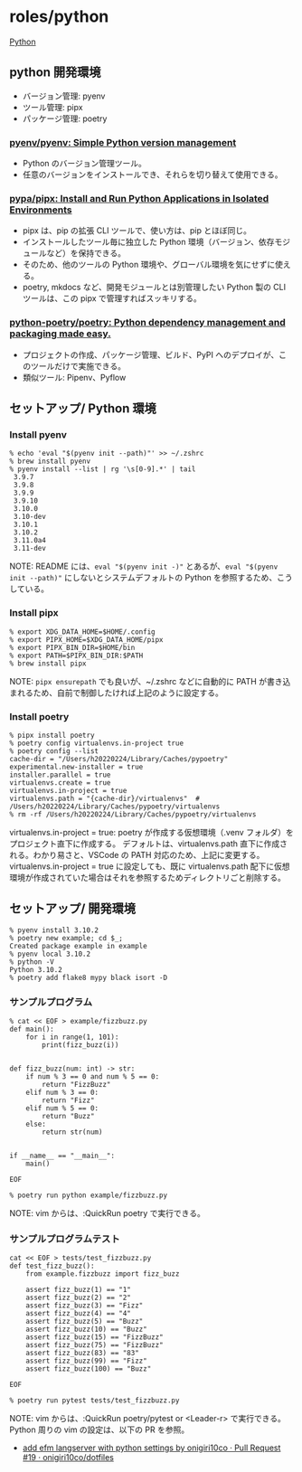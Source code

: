 # roles/python
[Python](https://github.com/python/)



## python 開発環境
- バージョン管理: pyenv
- ツール管理: pipx
- パッケージ管理: poetry


### [pyenv/pyenv: Simple Python version management](https://github.com/pyenv/pyenv#basic-github-checkout)
- Python のバージョン管理ツール。
- 任意のバージョンをインストールでき、それらを切り替えて使用できる。


### [pypa/pipx: Install and Run Python Applications in Isolated Environments](https://github.com/pypa/pipx)
- pipx は、pip の拡張 CLI ツールで、使い方は、pip とほぼ同じ。
- インストールしたツール毎に独立した Python 環境（バージョン、依存モジュールなど）を保持できる。
- そのため、他のツールの Python 環境や、グローバル環境を気にせずに使える。
- poetry, mkdocs など、開発モジュールとは別管理したい Python 製の CLI ツールは、この pipx で管理すればスッキリする。


### [python-poetry/poetry: Python dependency management and packaging made easy.](https://github.com/python-poetry/poetry)
- プロジェクトの作成、パッケージ管理、ビルド、PyPI へのデプロイが、このツールだけで実施できる。
- 類似ツール: Pipenv、Pyflow



## セットアップ/ Python 環境
### Install pyenv
```
% echo 'eval "$(pyenv init --path)"' >> ~/.zshrc
% brew install pyenv
% pyenv install --list | rg '\s[0-9].*' | tail    
 3.9.7
 3.9.8
 3.9.9
 3.9.10
 3.10.0
 3.10-dev
 3.10.1
 3.10.2
 3.11.0a4
 3.11-dev
```

NOTE: README には、`eval "$(pyenv init -)"` とあるが、`eval "$(pyenv init --path)"` にしないとシステムデフォルトの Python を参照するため、こうしている。


### Install pipx
```
% export XDG_DATA_HOME=$HOME/.config
% export PIPX_HOME=$XDG_DATA_HOME/pipx
% export PIPX_BIN_DIR=$HOME/bin
% export PATH=$PIPX_BIN_DIR:$PATH
% brew install pipx
```

NOTE: `pipx ensurepath` でも良いが、~/.zshrc などに自動的に PATH が書き込まれるため、自前で制御したければ上記のように設定する。


### Install poetry
```
% pipx install poetry
% poetry config virtualenvs.in-project true 
% poetry config --list
cache-dir = "/Users/h20220224/Library/Caches/pypoetry"
experimental.new-installer = true
installer.parallel = true
virtualenvs.create = true
virtualenvs.in-project = true
virtualenvs.path = "{cache-dir}/virtualenvs"  # /Users/h20220224/Library/Caches/pypoetry/virtualenvs
% rm -rf /Users/h20220224/Library/Caches/pypoetry/virtualenvs
```

virtualenvs.in-project = true: poetry が作成する仮想環境（.venv フォルダ）をプロジェクト直下に作成する。
デフォルトは、virtualenvs.path 直下に作成される。わかり易さと、VSCode の PATH 対応のため、上記に変更する。
virtualenvs.in-project = true に設定しても、既に virtualenvs.path 配下に仮想環境が作成されていた場合はそれを参照するためディレクトリごと削除する。



## セットアップ/ 開発環境
```
% pyenv install 3.10.2
% poetry new example; cd $_;
Created package example in example
% pyenv local 3.10.2
% python -V
Python 3.10.2
% poetry add flake8 mypy black isort -D
```


### サンプルプログラム
```
% cat << EOF > example/fizzbuzz.py
def main():
    for i in range(1, 101):
        print(fizz_buzz(i))


def fizz_buzz(num: int) -> str:
    if num % 3 == 0 and num % 5 == 0:
        return "FizzBuzz"
    elif num % 3 == 0:
        return "Fizz"
    elif num % 5 == 0:
        return "Buzz"
    else:
        return str(num)


if __name__ == "__main__":
    main()

EOF

% poetry run python example/fizzbuzz.py
```

NOTE: vim からは、:QuickRun poetry で実行できる。


### サンプルプログラムテスト
```
cat << EOF > tests/test_fizzbuzz.py
def test_fizz_buzz():
    from example.fizzbuzz import fizz_buzz

    assert fizz_buzz(1) == "1"
    assert fizz_buzz(2) == "2"
    assert fizz_buzz(3) == "Fizz"
    assert fizz_buzz(4) == "4"
    assert fizz_buzz(5) == "Buzz"
    assert fizz_buzz(10) == "Buzz"
    assert fizz_buzz(15) == "FizzBuzz"
    assert fizz_buzz(75) == "FizzBuzz"
    assert fizz_buzz(83) == "83"
    assert fizz_buzz(99) == "Fizz"
    assert fizz_buzz(100) == "Buzz"

EOF

% poetry run pytest tests/test_fizzbuzz.py
```


NOTE: vim からは、:QuickRun poetry/pytest or \<Leader-r\> で実行できる。 Python 周りの vim の設定は、以下の PR を参照。

- [add efm langserver with python settings by onigiri10co · Pull Request #19 · onigiri10co/dotfiles](https://github.com/onigiri10co/dotfiles/pull/19)

